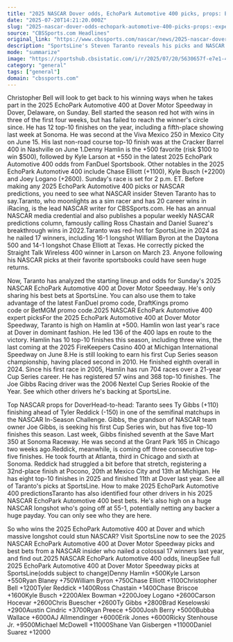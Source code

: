```yaml
---
title: "2025 NASCAR Dover odds, EchoPark Automotive 400 picks, props: Expert who nailed 17 winners backs 55-1 longshot"
date: "2025-07-20T14:21:20.000Z"
slug: "2025-nascar-dover-odds-echopark-automotive-400-picks-props:-expert-who-nailed-17-winners-backs-55-1-longshot"
source: "CBSSports.com Headlines"
original_link: "https://www.cbssports.com/nascar/news/2025-nascar-dover-odds-echopark-automotive-400-picks-props-expert-who-nailed-17-winners-backs-55-1-longshot/"
description: "SportsLine's Steven Taranto reveals his picks and NASCAR props for 2025 EchoPark Automotive 400 at Dover Motor Speedway, where Denny Hamlin, Kyle Larson, Ryan Blaney and William Byron are favorites"
mode: "summarize"
image: "https://sportshub.cbsistatic.com/i/r/2025/07/20/5630657f-e7e1-42ae-b277-6bae2d9c28b3/thumbnail/1200x675/259ea75d6b7c77df245701ef242fbe58/denny-hamlin-imagn.jpg"
category: "general"
tags: ["general"]
domain: "cbssports.com"
---
```

Christopher Bell will look to get back to his winning ways when he takes part in the 2025 EchoPark Automotive 400 at Dover Motor Speedway in Dover, Delaware, on Sunday. Bell started the season red hot with wins in three of the first four weeks, but has failed to reach the winner's circle since. He has 12 top-10 finishes on the year, including a fifth-place showing last week at Sonoma. He was second at the Viva Mexico 250 in Mexico City on June 15. His last non-road course top-10 finish was at the Cracker Barrel 400 in Nashville on June 1.Denny Hamlin is the +500 favorite (risk $100 to win $500), followed by Kyle Larson at +550 in the latest 2025 EchoPark Automotive 400 odds from FanDuel Sportsbook. Other notables in the 2025 EchoPark Automotive 400 include Chase Elliott (+1100), Kyle Busch (+2200) and Joey Logano (+2600). Sunday's race is set for 2 p.m. ET. Before making any 2025 EchoPark Automotive 400 picks or NASCAR predictions, you need to see what NASCAR insider Steven Taranto has to say.Taranto, who moonlights as a sim racer and has 20 career wins in iRacing, is the lead NASCAR writer for CBSSports.com. He has an annual NASCAR media credential and also publishes a popular weekly NASCAR predictions column, famously calling Ross Chastain and Daniel Suarez's breakthrough wins in 2022.Taranto was red-hot for SportsLine in 2024 as he nailed 17 winners, including 16-1 longshot William Byron at the Daytona 500 and 14-1 longshot Chase Elliott at Texas. He correctly picked the Straight Talk Wireless 400 winner in Larson on March 23. Anyone following his NASCAR picks at their favorite sportsbooks could have seen huge returns.
        

Now, Taranto has analyzed the starting lineup and odds for Sunday's 2025 NASCAR EchoPark Automotive 400 at Dover Motor Speedway. He's only sharing his best bets at SportsLine. You can also use them to take advantage of the latest FanDuel promo code, DraftKings promo code or BetMGM promo code.2025 NASCAR EchoPark Automotive 400 expert picksFor the 2025 EchoPark Automotive 400 at Dover Motor Speedway, Taranto is high on Hamlin at +500. Hamlin won last year's race at Dover in dominant fashion. He led 136 of the 400 laps en route to the victory. Hamlin has 10 top-10 finishes this season, including three wins, the last coming at the 2025 FireKeepers Casino 400 at Michigan International Speedway on June 8.He is still looking to earn his first Cup Series season championship, having placed second in 2010. He finished eighth overall in 2024. Since his first race in 2005, Hamlin has run 704 races over a 21-year Cup Series career. He has registered 57 wins and 368 top-10 finishes. The Joe Gibbs Racing driver was the 2006 Nextel Cup Series Rookie of the Year. See which other drivers he's backing at SportsLine.
        

Top NASCAR props for DoverHead-to-head: Taranto sees Ty Gibbs (+110) finishing ahead of Tyler Reddick (-150) in one of the semifinal matchups in the NASCAR In-Season Challenge. Gibbs, the grandson of NASCAR team owner Joe Gibbs, is seeking his first Cup Series win, but has five top-10 finishes this season. Last week, Gibbs finished seventh at the Save Mart 350 at Sonoma Raceway. He was second at the Grant Park 165 in Chicago two weeks ago.Reddick, meanwhile, is coming off three consecutive top-five finishes. He took fourth at Atlanta, third in Chicago and sixth at Sonoma. Reddick had struggled a bit before that stretch, registering a 32nd-place finish at Pocono, 20th at Mexico City and 13th at Michigan. He has eight top-10 finishes in 2025 and finished 11th at Dover last year. See all of Taranto's picks at SportsLine. How to make 2025 EchoPark Automotive 400 predictionsTaranto has also identified four other drivers in his 2025 NASCAR EchoPark Automotive 400 best bets. He's also high on a huge NASCAR longshot who's going off at 55-1, potentially netting any backer a huge payday.         You can only see who they are here.
        

So who wins the 2025 EchoPark Automotive 400 at Dover and which massive longshot could stun NASCAR? Visit SportsLine now to see the 2025 NASCAR EchoPark Automotive 400 at Dover Motor Speedway picks and best bets from a NASCAR insider who nailed a colossal 17 winners last year, and find out.2025 NASCAR EchoPark Automotive 400 odds, lineupSee full 2025 EchoPark Automotive 400 at Dover Motor Speedway picks at SportsLine(odds subject to change)Denny Hamlin +500Kyle Larson +550Ryan Blaney +750William Byron +750Chase Elliott +1100Christopher Bell +1200Tyler Reddick +1400Ross Chastain +1400Chase Briscoe +1600Kyle Busch +2200Alex Bowman +2200Joey Logano +2600Carson Hocevar +2600Chris Buescher +2600Ty Gibbs +2800Brad Keselowski +2900Austin Cindric +3700Ryan Preece +5000Josh Berry +5000Bubba Wallace +6000AJ Allmendinger +6000Erik Jones +6000Ricky Stenhouse Jr. +9500Michael McDowell +11000Shane Van Gisbergen +11000Daniel Suarez +12000
